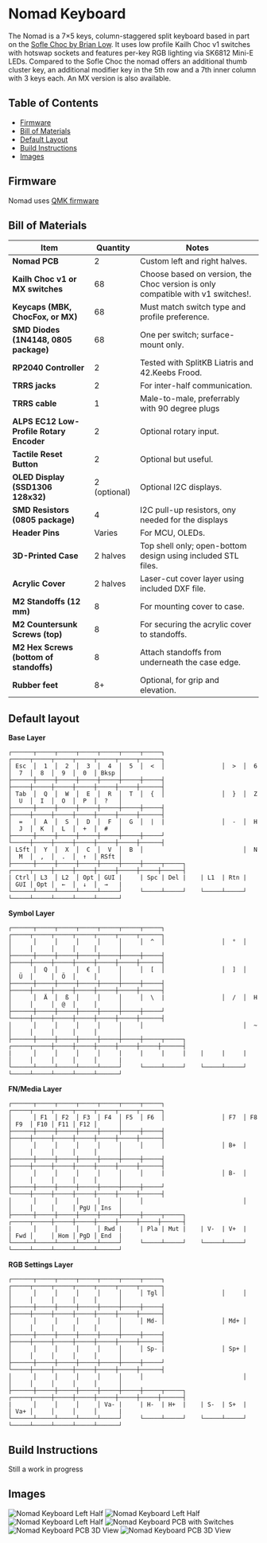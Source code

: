 # Nomad Keyboard

The Nomad is a 7×5 keys, column-staggered split keyboard based in part on the [Sofle Choc by Brian Low](https://github.com/brianlow/SofleKeyboard).
It uses low profile Kailh Choc v1 switches with hotswap sockets and features per-key RGB lighting via SK6812 Mini-E LEDs.
Compared to the Sofle Choc the nomad offers an additional thumb cluster key, an additional modifier key in the 5th row and a 7th inner column with 3 keys each.
An MX version is also available.


## Table of Contents

- [Firmware](#firmware)
- [Bill of Materials](#bill-of-materials)
- [Default Layout](#default-layout)
- [Build Instructions](#build-instructions)
- [Images](#images)


## Firmware 

Nomad uses [QMK firmware](https://github.com/fiendie/qmk_firmware/tree/nomad)


## Bill of Materials

| **Item**                                 | **Quantity** | **Notes**                                                                       |
|------------------------------------------|--------------|---------------------------------------------------------------------------------|
| **Nomad PCB**                            | 2            | Custom left and right halves.                                                   |
| **Kailh Choc v1 or MX switches**         | 68           | Choose based on version, the Choc version is only compatible with v1 switches!. |
| **Keycaps (MBK, ChocFox, or MX)**        | 68           | Must match switch type and profile preference.                                  |
| **SMD Diodes (1N4148, 0805 package)**    | 68           | One per switch; surface-mount only.                                             |
| **RP2040 Controller**                    | 2            | Tested with SplitKB Liatris and 42.Keebs Frood.                                 |
| **TRRS jacks**                           | 2            | For inter-half communication.                                                   |
| **TRRS cable**                           | 1            | Male-to-male, preferrably with 90 degree plugs                                  |
| **ALPS EC12 Low-Profile Rotary Encoder** | 2            | Optional rotary input.                                                          |
| **Tactile Reset Button**                 | 2            | Optional but useful.                                                            |
| **OLED Display (SSD1306 128x32)**        | 2 (optional) | Optional I2C displays.                                                          |
| **SMD Resistors (0805 package)**         | 4            | I2C pull-up resistors, ony needed for the displays                              |
| **Header Pins**                          | Varies       | For MCU, OLEDs.                                                                 |
| **3D-Printed Case**                      | 2 halves     | Top shell only; open-bottom design using included STL files.                    |
| **Acrylic Cover**                        | 2 halves     | Laser-cut cover layer using included DXF file.                                  |
| **M2 Standoffs (12 mm)**                 | 8            | For mounting cover to case.                                                     |
| **M2 Countersunk Screws (top)**          | 8            | For securing the acrylic cover to standoffs.                                    |
| **M2 Hex Screws (bottom of standoffs)**  | 8            | Attach standoffs from underneath the case edge.                                 |
| **Rubber feet**                          | 8+           | Optional, for grip and elevation.                                               |


## Default layout 

**Base Layer**
```
┌──────┬─────┬─────┬─────┬─────┬─────┬─────┐                ┌─────┬─────┬─────┬─────┬─────┬─────┬──────┐
│ Esc  │  1  │  2  │  3  │  4  │  5  │  <  │                │  >  │  6  │  7  │  8  │  9  │  0  │ Bksp │
├──────┼─────┼─────┼─────┼─────┼─────┼─────┤                ├─────┼─────┼─────┼─────┼─────┼─────┼──────┤
│ Tab  │  Q  │  W  │  E  │  R  │  T  │  {  │                │  }  │  Z  │  U  │  I  │  O  │  P  │  ?   │
├──────┼─────┼─────┼─────┼─────┼─────┼─────┤                ├─────┼─────┼─────┼─────┼─────┼─────┼──────┤
│  =   │  A  │  S  │  D  │  F  │  G  │  |  |                │  -  │  H  │  J  │  K  │  L  │  +  │  #   │
├──────┼─────┼─────┼─────┼─────┼─────┼─────┘                └─────┼─────┼─────┼─────┼─────┼─────┼──────┤
│ LSft │  Y  │  X  │  C  │  V  │  B  │                            │  N  │  M  │  ,  │  .  │  ↑  │ RSft │
├──────┼─────┼─────┼─────┼─────┼─────┼─────┬─────┐    ┌─────┬─────┼─────┼─────┼─────┼─────┼─────┼──────┤
| Ctrl │ L3  │ L2  │ Opt │ GUI |     | Spc | Del |    | L1  | Rtn |     │ GUI │ Opt │  ←  │  ↓  │  →   |
└──────┴─────┴─────┴─────┴─────┘     └─────┴─────┘    └─────┴─────┘     └─────┴─────┴─────┴─────┴──────┘
```
**Symbol Layer**
```
┌──────┬─────┬─────┬─────┬─────┬─────┬─────┐                ┌─────┬─────┬─────┬─────┬─────┬─────┬──────┐
│      │     │     │     │     │     │  ^  │                │  °  │     │     │     │     │     │      │
├──────┼─────┼─────┼─────┼─────┼─────┼─────┤                ├─────┼─────┼─────┼─────┼─────┼─────┼──────┤
│      │  Q  │     │  €  │     │     │  [  │                │  ]  │     │  Ü  │     │  Ö  │     │      │
├──────┼─────┼─────┼─────┼─────┼─────┼─────┤                ├─────┼─────┼─────┼─────┼─────┼─────┼──────┤
│      │  Ä  │  ß  │     │     │     │  \  |                │  /  │  H  │     │     │  @  │     │      │
├──────┼─────┼─────┼─────┼─────┼─────┼─────┘                └─────┼─────┼─────┼─────┼─────┼─────┼──────┤
│      │     │     │     │     │     │                            │  ~  │     │     │     │     │      │
├──────┼─────┼─────┼─────┼─────┼─────┼─────┬─────┐    ┌─────┬─────┼─────┼─────┼─────┼─────┼─────┼──────┤
|      │     │     │     │     |     |     |     |    |     |     |     │     │     │     │     │      |
└──────┴─────┴─────┴─────┴─────┘     └─────┴─────┘    └─────┴─────┘     └─────┴─────┴─────┴─────┴──────┘
```
**FN/Media Layer**
```
┌──────┬─────┬─────┬─────┬─────┬─────┬─────┐                ┌─────┬─────┬─────┬─────┬─────┬─────┬──────┐
│      │ F1  │ F2  │ F3  │ F4  │ F5  │ F6  │                │ F7  │ F8  │ F9  │ F10 │ F11 │ F12 │      │
├──────┼─────┼─────┼─────┼─────┼─────┼─────┤                ├─────┼─────┼─────┼─────┼─────┼─────┼──────┤
│      │     │     │     │     │     │     │                │ B+  │     │     │     │     │     │      │
├──────┼─────┼─────┼─────┼─────┼─────┼─────┤                ├─────┼─────┼─────┼─────┼─────┼─────┼──────┤
│      │     │     │     │     │     │     |                │ B-  │     │     │     │     │     │      │
├──────┼─────┼─────┼─────┼─────┼─────┼─────┘                └─────┼─────┼─────┼─────┼─────┼─────┼──────┤
│      │     │     │     │     │     │                            │     │     │     │     │ PgU │ Ins  │
├──────┼─────┼─────┼─────┼─────┼─────┼─────┬─────┐    ┌─────┬─────┼─────┼─────┼─────┼─────┼─────┼──────┤
|      │     │     │     │ Rwd |     | Pla | Mut |    | V-  | V+  |     │ Fwd │     │ Hom │ PgD │ End  |
└──────┴─────┴─────┴─────┴─────┘     └─────┴─────┘    └─────┴─────┘     └─────┴─────┴─────┴─────┴──────┘
```
**RGB Settings Layer**
```
┌──────┬─────┬─────┬─────┬─────┬─────┬─────┐                ┌─────┬─────┬─────┬─────┬─────┬─────┬──────┐
│      │     │     │     │     │     │ Tgl │                │     │     │     │     │     │     │      │
├──────┼─────┼─────┼─────┼─────┼─────┼─────┤                ├─────┼─────┼─────┼─────┼─────┼─────┼──────┤
│      │     │     │     │     │     │ Md- │                │ Md+ │     │     │     │     │     │      │
├──────┼─────┼─────┼─────┼─────┼─────┼─────┤                ├─────┼─────┼─────┼─────┼─────┼─────┼──────┤
│      │     │     │     │     │     │ Sp- |                │ Sp+ │     │     │     │     │     │      │
├──────┼─────┼─────┼─────┼─────┼─────┼─────┘                └─────┼─────┼─────┼─────┼─────┼─────┼──────┤
│      │     │     │     │     │     │                            │     │     │     │     │     │      │
├──────┼─────┼─────┼─────┼─────┼─────┼─────┬─────┐    ┌─────┬─────┼─────┼─────┼─────┼─────┼─────┼──────┤
|      │     │     │     │ Va- |     | H-  | H+  |    | S-  | S+  |     │ Va+ │     │     │     │      |
└──────┴─────┴─────┴─────┴─────┘     └─────┴─────┘    └─────┴─────┘     └─────┴─────┴─────┴─────┴──────┘
```


## Build Instructions

Still a work in progress


## Images
![Nomad Keyboard Left Half](Images/Nomad_Keyboard_Left.jpg)
![Nomad Keyboard Left Half](Images/Nomad_MX_Right.jpg)
![Nomad Keyboard Left Half](Images/Nomad_Keyboard_Full.jpg)
![Nomad Keyboard PCB with Switches](Images/Nomad_Front_Left_Switches.jpg)
![Nomad Keyboard PCB 3D View](Images/Nomad_PCB_3D.png)
![Nomad Keyboard PCB 3D View](Images/Nomad_PCB_MX_3D.png)

